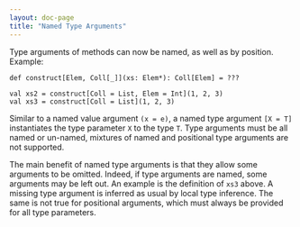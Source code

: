 ```yaml
---
layout: doc-page
title: "Named Type Arguments"
---
```


Type arguments of methods can now be named, as well as by position. Example:


    def construct[Elem, Coll[_]](xs: Elem*): Coll[Elem] = ???

    val xs2 = construct[Coll = List, Elem = Int](1, 2, 3)
    val xs3 = construct[Coll = List](1, 2, 3)

Similar to a named value argument `(x = e)`, a named type argument
`[X = T]` instantiates the type parameter `X` to the type `T`. Type
arguments must be all named or un-named, mixtures of named and
positional type arguments are not supported.

The main benefit of named type arguments is that they allow some
arguments to be omitted. Indeed, if type arguments are named, some
arguments may be left out.  An example is the definition of `xs3`
above. A missing type argument is inferred as usual by local type
inference. The same is not true for positional arguments, which must always
be provided for all type parameters.

